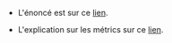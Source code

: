 - L'énoncé est sur ce [lien](https://github.com/Pseudolesss/CVprojectPart2/blob/master/pdf/cv_project_main_1_4.pdf).

- L'explication sur les métrics sur ce [lien](https://github.com/Pseudolesss/CVprojectPart2/blob/master/metrics.md).
